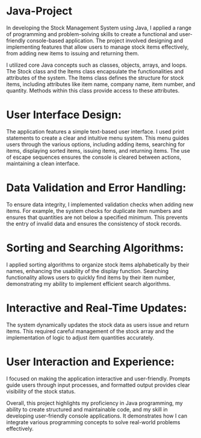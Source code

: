 # Java-Project

In developing the Stock Management System using Java, I applied a range of programming and problem-solving skills to create a functional and user-friendly console-based application. The project involved designing and implementing features that allow users to manage stock items effectively, from adding new items to issuing and returning them.

I utilized core Java concepts such as classes, objects, arrays, and loops. The Stock class and the Items class encapsulate the functionalities and attributes of the system. The Items class defines the structure for stock items, including attributes like item name, company name, item number, and quantity. Methods within this class provide access to these attributes.

# User Interface Design:
The application features a simple text-based user interface. I used print statements to create a clear and intuitive menu system. This menu guides users through the various options, including adding items, searching for items, displaying sorted items, issuing items, and returning items. The use of escape sequences ensures the console is cleared between actions, maintaining a clean interface.

# Data Validation and Error Handling:
To ensure data integrity, I implemented validation checks when adding new items. For example, the system checks for duplicate item numbers and ensures that quantities are not below a specified minimum. This prevents the entry of invalid data and ensures the consistency of stock records.

# Sorting and Searching Algorithms:
I applied sorting algorithms to organize stock items alphabetically by their names, enhancing the usability of the display function. Searching functionality allows users to quickly find items by their item number, demonstrating my ability to implement efficient search algorithms.

# Interactive and Real-Time Updates:
The system dynamically updates the stock data as users issue and return items. This required careful management of the stock array and the implementation of logic to adjust item quantities accurately.

# User Interaction and Experience:
I focused on making the application interactive and user-friendly. Prompts guide users through input processes, and formatted output provides clear visibility of the stock status.

Overall, this project highlights my proficiency in Java programming, my ability to create structured and maintainable code, and my skill in developing user-friendly console applications. It demonstrates how I can integrate various programming concepts to solve real-world problems effectively.
